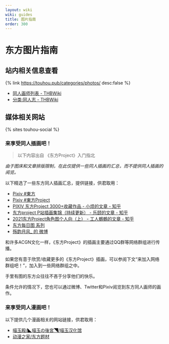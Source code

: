 ```yaml
---
layout: wiki
wiki: guides
title: 图片指南
order: 300
---
```


# 东方图片指南

## 站内相关信息查看

{% link https://touhou.pub/categories/photos/ desc:false %}

- [同人画师列表 - THBWiki](https://thwiki.cc/%E5%90%8C%E4%BA%BA%E7%94%BB%E5%B8%88%E5%88%97%E8%A1%A8)
- [分类:同人志 - THBWiki](https://thwiki.cc/%E5%88%86%E7%B1%BB:%E5%90%8C%E4%BA%BA%E5%BF%97)

## 媒体相关网站

{% sites touhou-social %}

### 来享受同人插画吧！

> 以下内容出自 《东方Project》入门指北

*由于图床和文章排版限制，在此仅提供一些同人插画的汇总，而不提供同人插画的阅览。*

以下精选了一些东方同人插画汇总，提供链接，供君取用：

- [Pixiv #東方](https://www.pixiv.net/tags/%E6%9D%B1%E6%96%B9/artworks)
- [Pixiv #東方Project](https://www.pixiv.net/tags/%E6%9D%B1%E6%96%B9project/artworks)
- [PIXIV 东方Project 3000+收藏作品 - 小烦的文章 - 知乎](https://zhuanlan.zhihu.com/p/28273333)
- [东方project P站插画集锦（持续更新） - 乐颐的文章 - 知乎](https://zhuanlan.zhihu.com/p/509893030)
- [2021东方Project角色图个人向（上） - 工人鵺鵺的文章 - 知乎](https://zhuanlan.zhihu.com/p/448247653)
- [东方每日图 系列](https://space.bilibili.com/362043385/article)
- [殇韵月风_ 的 微博](https://weibo.com/syyf69)

和许多ACGN文化一样，《东方Project》的插画主要通过QQ群等网络群组进行传播。

如果您有意于欣赏/收藏更多的《东方Project》插画，可以参阅下文“来加入网络群组吧！”，加入到一些网络群组之中。

手里有图的东方众往往不吝于分享他们的快乐。

条件允许的情况下，您也可以通过微博、Twitter和Pixiv阅览到东方同人画师的画作。

### 来享受同人漫画吧！

以下提供几个漫画相关的网站链接，供君取用：

- [喵玉殿/◣喵玉の後宮◥/喵玉汉化馆](https://bbs.nyasama.com/forum.php?mod=forumdisplay%26fid=3)
- [动漫之家/东方题材](http://manhua.dmzj.com/tags/category_search/0-0-0-all-5077-0-0-1.shtml#category_nav_anchor)